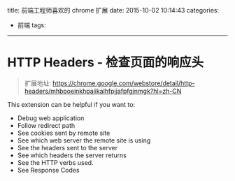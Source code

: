 title: 前端工程师喜欢的 chrome 扩展
date: 2015-10-02 10:14:43
categories:
- 前端
tags:
---

# HTTP Headers - 检查页面的响应头
> 扩展地址: https://chrome.google.com/webstore/detail/http-headers/mhbpoeinkhpajikalhfpjjafpfgjnmgk?hl=zh-CN

This extension can be helpful if you want to:
* Debug web application
* Follow redirect path
* See cookies sent by remote site
* See which web server the remote site is using
* See the headers sent to the server
* See which headers the server returns
* See the HTTP verbs used.
* See Response Codes
